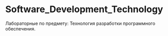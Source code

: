 # Software_Development_Technology
Лабораторные по предмету: Технология разработки программного обеспечения.
